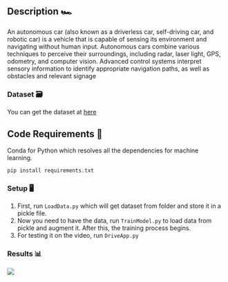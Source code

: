 ## Description 🏎️
An autonomous car (also known as a driverless car, self-driving car, and robotic car) is a vehicle that is capable of sensing its environment and navigating without human input. Autonomous cars combine various techniques to perceive their surroundings, including radar, laser light, GPS, odometry, and computer vision. Advanced control systems interpret sensory information to identify appropriate navigation paths, as well as obstacles and relevant signage

### Dataset 🗃️
You can get the dataset at [here](https://d17h27t6h515a5.cloudfront.net/topher/2016/December/584f6edd_data/data.zip)

## Code Requirements 🦄
Conda for Python which resolves all the dependencies for machine learning.

`pip install requirements.txt`

### Setup 🖥️

1) First, run `LoadData.py` which will get dataset from folder and store it in a pickle file.
2) Now you need to have the data, run `TrainModel.py` to load data from pickle and augment it. After this, the training process begins.
3) For testing it on the video, run `DriveApp.py`

### Results 📊

<img src="https://github.com/akshaybahadur21/BLOB/blob/master/final.gif">
